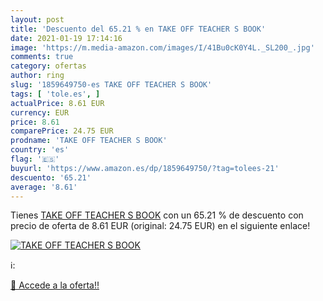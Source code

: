 ```yaml
---
layout: post
title: 'Descuento del 65.21 % en TAKE OFF TEACHER S BOOK'
date: 2021-01-19 17:14:16
image: 'https://m.media-amazon.com/images/I/41Bu0cK0Y4L._SL200_.jpg'
comments: true
category: ofertas
author: ring
slug: '1859649750-es TAKE OFF TEACHER S BOOK'
tags: [ 'tole.es', ]
actualPrice: 8.61 EUR
currency: EUR
price: 8.61
comparePrice: 24.75 EUR
prodname: 'TAKE OFF TEACHER S BOOK'
country: 'es'
flag: '🇪🇸'
buyurl: 'https://www.amazon.es/dp/1859649750/?tag=tolees-21'
descuento: '65.21'
average: '8.61'
---
```


Tienes [TAKE OFF TEACHER S BOOK](https://www.amazon.es/dp/1859649750/?tag=tolees-21) con un 65.21 % de descuento con precio de oferta de 8.61 EUR (original: 24.75 EUR) en el siguiente enlace!

[![TAKE OFF TEACHER S BOOK](https://m.media-amazon.com/images/I/41Bu0cK0Y4L._SL200_.jpg)](https://www.amazon.es/dp/1859649750/?tag=tolees-21)

ℹ️:


[🛒 Accede a la oferta!!](https://www.amazon.es/dp/1859649750/?tag=tolees-21)
